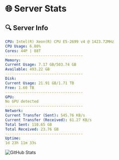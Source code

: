 # 🌐 Server Stats
## 🔍 Server Info
```yaml
CPU: Intel(R) Xeon(R) CPU E5-2699 v4 @ 1423.72MHz
CPU Usage: 6.80%
Cores: 44P | 88T
-----------------------------------
Memory:
Current Usage: 7.17 GB/503.74 GB
Available: 493.22 GB
-----------------------------------
Disk:
Current Usage: 21.91 GB/1.71 TB
Free: 1.60 TB
-----------------------------------
GPU:
No GPU detected
-----------------------------------
Network:
Current Transfer (Sent): 545.76 KB/s
Current Transfer (Received): 61.27 KB/s
Total Sent: 110.65 GB
Total Received: 23.76 GB
-----------------------------------
Uptime:
1d 23h 11m 33s
```
![GitHub Stats](https://img.shields.io/badge/Updated-2025-04-21_16:20:21-blue)